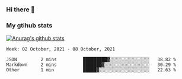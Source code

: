 ### Hi there 👋

### My gtihub stats

[![Anurag's github stats](https://github-readme-stats.vercel.app/api?username=gaozhidong)](https://github.com/gaozhidong/github-readme-stats)

<!--START_SECTION:waka-->
```text
Week: 02 October, 2021 - 08 October, 2021

JSON         2 mins          █████████▓░░░░░░░░░░░░░░░   38.82 % 
Markdown     2 mins          ███████▓░░░░░░░░░░░░░░░░░   30.29 % 
Other        1 min           █████▓░░░░░░░░░░░░░░░░░░░   22.63 % 
```
<!--END_SECTION:waka-->